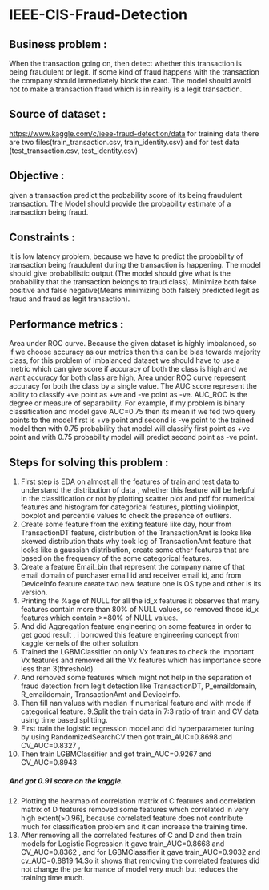 # IEEE-CIS-Fraud-Detection
## Business problem : 
When the transaction going on, then detect
whether this transaction is being fraudulent or legit. If some kind of
fraud happens with the transaction the company should immediately
block the card. The model should avoid not to make a transaction
fraud which is in reality is a legit transaction.
## Source of dataset :
https://www.kaggle.com/c/ieee-fraud-detection/data for training data
there are two files(train_transaction.csv, train_identity.csv) and for test
data (test_transaction.csv, test_identity.csv)
## Objective : 
given a transaction predict the probability score of its
being fraudulent transaction. The Model should provide the
probability estimate of a transaction being fraud.
## Constraints : 
It is low latency problem, because we have to predict the
probability of transaction being fraudulent during the transaction is
happening. The model should give probabilistic output.(The model
should give what is the probability that the transaction belongs to
fraud class). Minimize both false positive and false negative(Means
minimizing both falsely predicted legit as fraud and fraud as legit
transaction).
## Performance metrics : 
Area under ROC curve. Because the given
dataset is highly imbalanced, so if we choose accuracy as our metrics
then this can be bias towards majority class, for this problem of
imbalanced dataset we should have to use a metric which can give
score if accuracy of both the class is high and we want accuracy for
both class are high, Area under ROC curve represent accuracy for
both the class by a single value. The AUC score represent the ability
to classify +ve point as +ve and -ve point as -ve.
AUC_ROC is the degree or measure of separability. For example, if my
problem is binary classification and model gave AUC=0.75 then its
mean if we fed two query points to the model first is +ve point and
second is -ve point to the trained model then with 0.75 probability that
model will classify first point as +ve point and with 0.75 probability
model will predict second point as -ve point.
## Steps for solving this problem :
1. First step is EDA on almost all the features of train and test data to
understand the distribution of data , whether this feature will be
helpful in the classification or not by plotting scatter plot and pdf for
numerical features and histogram for categorical features, plotting
violinplot, boxplot and percentile values to check the presence of
outliers.
2. Create some feature from the exiting feature like day, hour from
TransactionDT feature, distribution of the TransactionAmt is looks like
skewed distribution thats why took log of TransactionAmt feature that
looks like a gaussian distribution, create some other features that are
based on the frequency of the some categorical features.
3. Create a feature Email_bin that represent the company name of that
email domain of purchaser email id and receiver email id, and from
DeviceInfo feature create two new feature one is OS type and other is
its version.
4. Printing the %age of NULL for all the id_x features it observes that
many features contain more than 80% of NULL values, so removed
those id_x features which contain >=80% of NULL values.
5. And did Aggregation feature engineering on some features in order
to get good result , i borrowed this feature engineering concept from
kaggle kernels of the other solution.
6. Trained the LGBMClassifier on only Vx features to check the important
Vx features and removed all the Vx features which has importance
score less than 3(threshold).
7. And removed some features which might not help in the separation of
fraud detection from legit detection like TransactionDT,
P_emaildomain, R_emaildomain, TransactionAmt and DeviceInfo.
8. Then fill nan values with median if numerical feature and with mode if
categorical feature.
9.Split the train data in 7:3 ratio of train and CV data using time based
splitting.
10. First train the logistic regression model and did hyperparameter tuning
by using RandomizedSearchCV then got train_AUC=0.8698 and
CV_AUC=0.8327 , 
11. Then train LGBMClassifier and got train_AUC=0.9267 and
CV_AUC=0.8943
##### And got 0.91 score on the kaggle.
12. Plotting the heatmap of correlation matrix of C features and
correlation matrix of D features removed some features which
correlated in very high extent(>0.96), because correlated feature does
not contribute much for classification problem and it can increase the
training time.
13. After removing all the correlated features of C and D and then train
models for Logistic Regression it gave train_AUC=0.8668 and
CV_AUC=0.8362 , and for LGBMClassifier it gave train_AUC=0.9032
and cv_AUC=0.8819
14.So it shows that removing the correlated features did not change the
performance of model very much but reduces the training time much.

